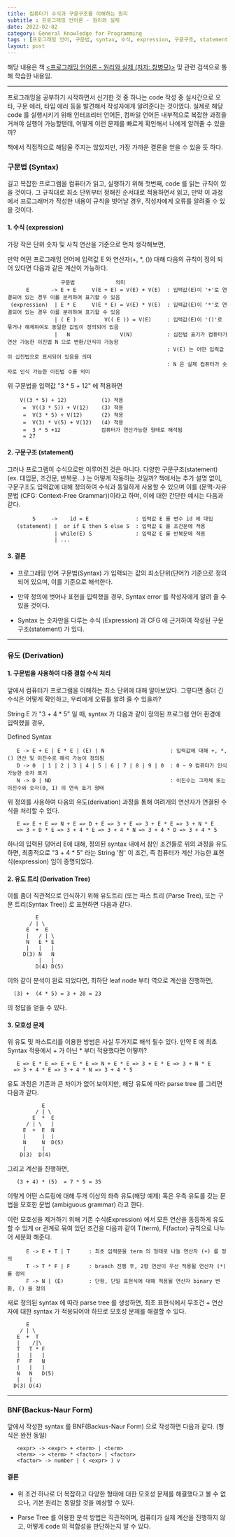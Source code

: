 ```yaml
---
title: 컴퓨터가 수식과 구문구조를 이해하는 원리
subtitle : 프로그래밍 언어론 - 원리와 실제
date: 2022-02-02
category: General Knowledge for Programming
tags : [프로그래밍 언어, 구문법, syntax, 수식, expression, 구문구조, statement, 문맥-자유 문법, CFG, Context Free Grammar, BNF, Backus-Naur Form]
layout: post
---
```


해당 내용은 책 [<프로그래밍 언어론 - 원리와 실제 (저자: 창병모)>](http://www.kyobobook.co.kr/product/detailViewKor.laf?mallGb=KOR&ejkGb=KOR&barcode=9791185578729) 및 관련 검색으로 통해 학습한 내용임.

------------------------------------------------------------------------------

프로그래밍을 공부하기 시작하면서 신기한 것 중 하나는 code 작성 중 실시간으로 오타, 구문 에러, 타입 에러 등을 발견해서 작성자에게 알려준다는 것이였다. 실제로 해당 code 를 실행시키기 위해 인터프리터 언어든, 컴파일 언어든 내부적으로 복잡한 과정을 거쳐야 실행이 가능할텐데, 어떻게 이런 문제를 빠르게 확인해서 나에게 알려줄 수 있을까?


책에서 직접적으로 해답울 주지는 않았지만, 가장 가까운 결론을 얻을 수 있을 듯 하다.


### 구문법 (Syntax)

길고 복잡한 프로그램을 컴퓨터가 읽고, 실행하기 위해 첫번째, code 를 읽는 규칙이 있을 것이다. 그 규칙대로 최소 단위부터 정해진 순서대로 적용하면서 읽고, 만약 이 과정에서 프로그래머가 작성한 내용이 규칙을 벗어날 경우, 작성자에게 오류를 알려줄 수 있을 것이다.

#### 1. 수식 (expression)

  가장 작은 단위 숫자 및 사칙 연산을 기준으로 먼저 생각해보면,

  만약 어떤 프로그래밍 언어에 입력값 E 와 연산자(+, *, ()) 대해 다음의 규칙이 정의 되어 있다면 다음과 같은 계산이 가능하다.


                     구문법             의미                      
          E       -> E + E     V(E + E) = V(E) + V(E)  : 입력값(E)이 '+'로 연결되어 있는 경우 이를 분리하여 표기할 수 있음  
     (expression)  | E * E     V(E * E) = V(E) * V(E)  : 입력값(E)이 '*'로 연결되어 있는 경우 이를 분리하여 표기할 수 있음
                   | ( E )         V(( E )) = V(E)     : 입력값(E)이 '()'로 묶거나 해체하여도 동일한 값임이 정의되어 있음
                   |   N                V(N)           : 십진법 표기가 컴퓨터가 연산 가능한 이진법 N 으로 변환/인식이 가능함
                                                       : V(E) 는 어떤 입력값이 십진법으로 표시되어 있음을 의미
                                                       : N 은 실제 컴퓨터가 숫자로 인식 가능한 이진법 수를 의미

  위 구문법을 입력값 "3 * 5 + 12" 에 적용하면

        V((3 * 5) + 12)           (1) 적용                        
         =  V((3 * 5)) + V(12)    (3) 적용                       
         =  V(3 * 5) + V(12)      (2) 적용                       
         =  V(3) * V(5) + V(12)   (4) 적용                       
         =  3 * 5 +12             컴퓨터가 연산가능한 형태로 해석됨
         = 27                                                    

#### 2. 구문구조 (statement)

그러나 프로그램이 수식으로만 이루어진 것은 아니다.
다양한 구문구조(statement) (ex. 대입문, 조건문, 반복문...) 는 어떻게 작동하는 것일까?
책에서는 추가 설명 없이, 구문구조도 입력값에 대해 정의하여 수식과 동일하게 사용할 수 있으며 이를 (문맥-자유 문법 (CFG: Context-Free Grammar))이라고 하며, 이에 대한 간단한 예시는 다음과 같다.

            S     ->    id = E               : 입력값 E 를 변수 id 에 대입    
       (statement) |  or if E then S else S  : 입력값 E 를 조건문에 적용     
                   | while(E) S              : 입력값 E 를 반복문에 적용      
                   | ...                                              

#### 3. 결론

 * 프로그래밍 언어 구문법(Syntax) 가 입력되는 값의 최소단위(단어?) 기준으로 정의되어 있으며, 이를 기준으로 해석한다.

 * 만약 정의에 벗어나 표현을 입력했을 경우, Syntax error 를 작성자에게 알려 줄 수 있을 것이다.

 * Syntax 는 숫자만을 다루는 수식 (Expression) 과 CFG 에 근거하여 작성된 구문구조(statement) 가 있다.

------------------------------------------------------------------------------
### 유도 (Derivation)

#### 1. 구문법을 사용하여 다중 결합 수식 처리

앞에서 컴퓨터가 프로그램을 이해하는 최소 단위에 대해 알아보았다. 그렇다면 좀더 긴 수식은 어떻게 확인하고, 우리에게 오류를 알려 줄 수 있을까?

String E 가 "3 + 4 * 5" 일 때, syntax 가 다음과 같이 정의된 프로그램 언어 환경에 입력했을 경우,

  Defined Syntax

       E -> E + E | E * E | (E) | N                     : 입력값에 대해 +, *, () 연산 및 이진수로 해석 가능이 정의됨
       D -> 0  | 1 | 2 | 3 | 4 | 5 | 6 | 7 | 8 | 9 | 0  : 0 ~ 9 컴퓨터가 인식 가능한 숫자 표기
       N -> D | ND                                      : 이진수는 그자체 또는 이진수와 숫자(0, 1) 의 연속 표기 형태

위 정의를 사용하여 다음의 유도(derivation) 과정을 통해 여려개의 연산자가 연결된 수식을 처리할 수 있다.

       E => E + E => N + E => D + E => 3 + E => 3 + E * E => 3 + N * E  
       => 3 + D * E => 3 + 4 * E => 3 + 4 * N => 3 + 4 * D => 3 + 4 * 5

하나의 입력된 덩어리 E에 대해, 정의된 syntax 내에서 참인 조건들로 위의 과정을 유도하면, 최종적으로 "3 + 4 * 5" 라는 String '참' 이 조건, 즉 컴퓨터가 계산 가능한 표현식(expression) 임이 증명되었다.

#### 2. 유도 트리 (Derivation Tree)

이를 좀더 직관적으로 인식하기 위해 유도트리 (또는 파스 트리 (Parse Tree), 또는 구문 트리(Syntax Tree)) 로 표현하면 다음과 같다.

             E
           / | \   
          E  +  E
          |   / | \
          N   E * E
          |   |   |
         D(3) N   N
              |   |
             D(4) D(5)

이와 같이 분석이 완료 되었다면, 최하단 leaf node 부터 역으로 계산을 진행하면,

      (3) +  (4 * 5) = 3 + 20 = 23

의 정답을 얻을 수 있다.  

#### 3. 모호성 문제
위 유도 및 파스트리를 이용한 방범은 사실 두가지로 해석 될수 있다. 만약 E 에 최초 Syntax 적용에서 + 가 아닌 * 부터 적용했다면 어떻까?

       E => E * E => E + E * E => N + E * E => 3 + E * E => 3 + N * E
      => 3 + 4 * E => 3 + 4 * N => 3 + 4 * 5

유도 과정은 기존과 큰 차이가 없어 보이지만, 해당 유도에 따라 parse tree 를 그리면 다음과 같다.

               E
             / | \   
            E  *  E
          / | \   |
         E  +  E  N
         |     |  |
         N     N  D(5)
         |     |
        D(3)  D(4)

그리고 계산을 진행하면,

       (3 + 4) * (5)  = 7 * 5 = 35

이렇게 어떤 스트링에 대해 두개 이상의 좌측 유도(해당 예제) 혹은 우측 유도를 갖는 문법을 모호한 문법 (ambiguous grammar) 라고 한다.

이런 모호성을 제거하기 위해 기존 수식(Expression) 에서 모든 연산을 동등하게 유도할 수 있게 or 관계로 묶여 있던 조건을 다음과 같이 T(term), F(factor) 규칙으로 나누어 세분화 해준다.


          E -> E + T | T      : 최초 입력문을 term 의 형태로 나눌 연산자 (+) 를 정의
          T -> T * F | F      : branch 진행 후, 2항 연산이 우선 적용될 연산자 (*) 를 정의
          F -> N | (E)        : 단항, 단일 표현식에 대해 적용될 연산자 binary 변환, () 을 정의

새로 정의된 syntax 에 따라 parse tree 를 생성하면, 최초 표현식에서 무조건 + 연산자에 대한 syntax 가 적용되어야 하므로 모호성 문제를 해결할 수 있다.

          E
        / | \   
       E  +  T
       |    /|\
       T   T * F
       |   |   |
       F   F   N
       |   |   |
       N   N   D(5)
       |   |   
      D(3) D(4)

--------------------------------------------------------------------------------------------------

### BNF(Backus-Naur Form)

앞에서 작성한 syntax 를 BNF(Backus-Naur Form) 으로 작성하면 다음과 같다. (형식은 완전 동일)

       <expr> -> <expr> + <term> | <term>
       <term> -> <term> * <factor> | <factor>       
       <factor> -> number | ( <expr> ) v

#### 결론

 * 위 조건 하나로 더 복잡하고 다양한 형태에 대한 모호성 문제를 해결했다고 볼 수 없으나, 기본 원리는 동일할 것을 예상할 수 있다.

 * Parse Tree 를 이용한 분석 방법은 직관적이며, 컴퓨터가 실제 계산을 진행하지 않고, 어떻게 code 의 적합성을 판단하는지 알 수 있다.   
